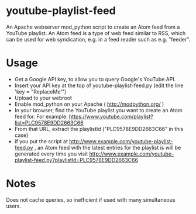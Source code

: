 youtube-playlist-feed
=====================

An Apache webserver mod_python script to create an Atom feed from a YouTube
playlist. An Atom feed is a type of web feed similar to RSS, which can
be used for web syndication, e.g. in a feed reader such as e.g. "feeder".

Usage
=====================

* Get a Google API key, to allow you to query Google's YouTube API.
* Insert your API key at the top of youtube-playlist-feed.py (edit the line 'key = "ReplaceMe"')
* Upload to your webroot
* Enable mod_python on your Apache ( http://modpython.org/ )
* In your browser, find the YouTube playlist you want to create an
  Atom feed for. For example:
  https://www.youtube.com/playlist?list=PLC9578E9DD2663C66
* From that URL, extract the playlistId ("PLC9578E9DD2663C66" in this
  case)
* if you put the script at
  http://www.example.com/youtube-playlist-feed.py , an Atom feed with
  the latest entries for the playlist is will be generated every time
  you visit
  http://www.example.com/youtube-playlist-feed.py?playlistId=PLC9578E9DD2663C66

Notes
=====================

Does not cache queries, so inefficient if used with many simultaneous
users.